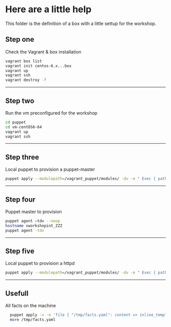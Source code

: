 Here are a little help 
=====================

This folder is the definition of a box with a little settup for the workshop.

## Step one 
Check the Vagrant & box installation
```bash
vagrant box list
vagrant init centos-6.x...box
vagrant up
vagrant ssh
vagrant destroy -f
```
----------

## Step two 
Run the vm preconfigured for the workshop
```bash
cd puppet
cd vm-centOS6-64
vagrant up
vagrant ssh
```

----------

## Step three 
Local puppet to provision a puppet-master
```bash
puppet apply --modulepath=/vagrant_puppet/modules/ -dv -e " Exec { path => '/bin/:/sbin/:/usr/bin/:/usr/sbin/'} include puppet::master_install"
```

----------

## Step four
Puppet master to provision 
```bash
puppet agent –tdv --noop
hostname vworkshopint_ZZZ
puppet agent -tdv
```

----------

## Step five
Local puppet to provision a httpd
```bash
puppet apply --modulepath=/vagrant_puppet/modules/ -dv -e " Exec { path => '/bin/:/sbin/:/usr/bin/:/usr/sbin/'} include profile::workshop::p_http"
```

----------

## Usefull
All facts on the machine
```bash
  puppet apply -v -e 'file { "/tmp/facts.yaml": content => inline_template("<%= scope.to_hash.reject { |k,v| !( k.is_a?(String) && v.is_a?(String) ) }.to_yaml %>"),}'
  more /tmp/facts.yaml
```
